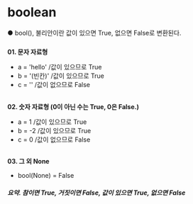 # boolean
● bool(), 불리안이란 값이 있으면 True, 없으면 False로 변환된다.
#####
**01. 문자 자료형**
* a = 'hello' /값이 있으므로 True
* b = '(빈칸)' /값이 있으므로 True
* c = '' /값이 없으므로 False
##
**02. 숫자 자료형 (0이 아닌 수는 True, 0은 False.)**
* a = 1 /값이 있으므로 True
* b = -2 /값이 있으므로 True
* c = 0 /값이 없으므로 False
##
**03. 그 외 None**
* bool(None) = False
##### 요약. 참이면 True, 거짓이면 False, 값이 있으면 True, 없으면 False
